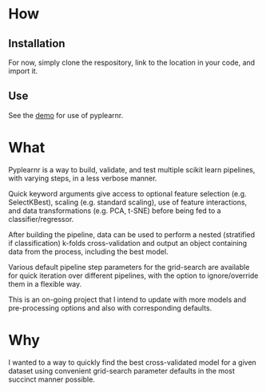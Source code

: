 # How
## Installation
For now, simply clone the respository, link to the location in your code, and import it. 

## Use
See the [demo](https://nbviewer.jupyter.org/github/JaggedParadigm/pyplearnr/blob/master/pyplearnr_demo.ipynb) for use of pyplearnr.

# What
Pyplearnr is a way to build, validate, and test multiple scikit learn pipelines, with varying steps, in a less verbose manner.

Quick keyword arguments give access to optional feature selection (e.g. SelectKBest), scaling (e.g. standard scaling), use of feature interactions, and data transformations (e.g. PCA, t-SNE) before being fed to a classifier/regressor.

After building the pipeline, data can be used to perform a nested (stratified if classification) k-folds cross-validation and output an object containing data from the process, including the best model.

Various default pipeline step parameters for the grid-search are available for quick iteration over different pipelines, with the option to ignore/override them in a flexible way.

This is an on-going project that I intend to update with more models and pre-processing options and also with corresponding defaults.

# Why
I wanted to a way to quickly find the best cross-validated model for a given dataset using convenient grid-search parameter defaults in the most succinct manner possible.
